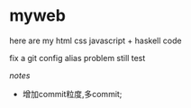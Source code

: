 myweb
=====

here are my html css javascript + haskell code

fix a git config alias problem
still test

*notes*
* 增加commit粒度,多commit;
